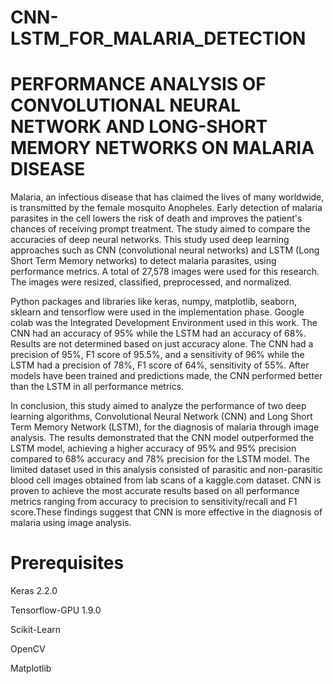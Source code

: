 # CNN-LSTM_FOR_MALARIA_DETECTION
 # PERFORMANCE ANALYSIS OF CONVOLUTIONAL NEURAL NETWORK AND LONG-SHORT MEMORY NETWORKS ON MALARIA DISEASE

Malaria, an infectious disease that has claimed the lives of many worldwide, is transmitted by the female mosquito Anopheles. Early detection of malaria parasites in the cell lowers the risk of death and improves the patient's chances of receiving prompt treatment. The study aimed to compare the accuracies of deep neural networks. This study used deep learning approaches such as CNN (convolutional neural networks) and LSTM (Long Short Term Memory networks) to detect malaria parasites, using performance metrics. A total of 27,578 images were used for this research. The images were resized, classified, preprocessed, and normalized.

Python packages and libraries like keras, numpy, matplotlib, seaborn, sklearn and tensorflow were used in the implementation phase. Google colab was the Integrated Development Environment used in this work. 
The CNN had an accuracy of 95% while the LSTM had an accuracy of 68%. Results are not determined based on just accuracy alone. The CNN had a precision of 95%, F1 score of 95.5%,  and a sensitivity of 96% while the LSTM had a precision of 78%, F1 score of 64%, sensitivity of 55%.  After models have been trained and predictions made, the CNN performed better than the LSTM in all performance metrics. 

In conclusion, this study aimed to analyze the performance of two deep learning algorithms, Convolutional Neural Network (CNN) and Long Short Term Memory Network (LSTM), for the diagnosis of malaria through image analysis. The results demonstrated that the CNN model outperformed the LSTM model, achieving a higher accuracy of 95% and 95% precision compared to 68% accuracy and 78% precision for the LSTM model. The limited dataset used in this analysis consisted of parasitic and non-parasitic blood cell images obtained from lab scans of a kaggle.com dataset. CNN is proven to achieve the most accurate results based on all performance metrics ranging from accuracy to precision to sensitivity/recall and F1 score.These findings suggest that CNN is more effective in the diagnosis of malaria using image analysis.


# Prerequisites
Keras 2.2.0

Tensorflow-GPU 1.9.0

Scikit-Learn

OpenCV

Matplotlib



